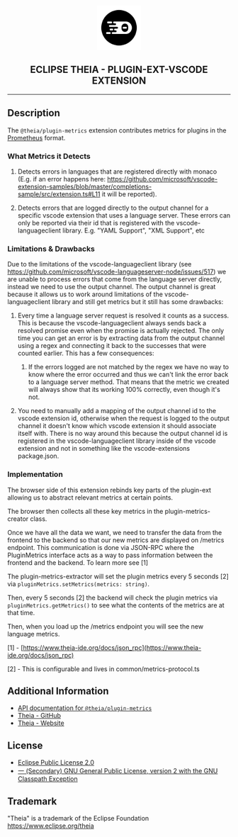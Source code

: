 <div align='center'>

<br />

<img src='https://raw.githubusercontent.com/eclipse-theia/theia/master/logo/theia.svg?sanitize=true' alt='theia-ext-logo' width='100px' />

<h2>ECLIPSE THEIA - PLUGIN-EXT-VSCODE EXTENSION</h2>

<hr />

</div>

## Description

The `@theia/plugin-metrics` extension contributes metrics for plugins in the [Prometheus](https://prometheus.io/) format.

### What Metrics it Detects

1. Detects errors in languages that are registered directly with monaco (E.g. if an error happens here: <https://github.com/microsoft/vscode-extension-samples/blob/master/completions-sample/src/extension.ts#L11> it will be reported).

2. Detects errors that are logged directly to the output channel for a specific vscode extension that uses a language server. These errors can only be reported via their id that is registered with the vscode-languageclient library. E.g. "YAML Support", "XML Support", etc

### Limitations & Drawbacks

Due to the limitations of the vscode-languageclient library (see <https://github.com/microsoft/vscode-languageserver-node/issues/517>) we are unable to process errors that come from the language server directly, instead we need to use the output channel. The output channel is great because it allows us to work around limitations of the vscode-languageclient library and still get metrics but it still has some drawbacks:

1. Every time a language server request is resolved it counts as a success. This is because the vscode-languageclient always sends back a resolved promise even when the promise is actually rejected. The only time you can get an error is by extracting data from the output channel using a regex and connecting it back to the successes that were counted earlier. This has a few consequences:
    1. If the errors logged are not matched by the regex we have no way to know where the error occurred and thus we can't link the error back to a language server method. That means that the metric we created will always show that its working 100% correctly, even though it's not.

2. You need to manually add a mapping of the output channel id to the vscode extension id, otherwise when the request is logged to the output channel it doesn't know which vscode extension it should associate itself with. There is no way around this because the output channel id is registered in the vscode-languageclient library inside of the vscode extension and not in something like the vscode-extensions package.json.

### Implementation

The browser side of this extension rebinds key parts of the plugin-ext allowing us to abstract relevant metrics at certain points.

The browser then collects all these key metrics in the plugin-metrics-creator class.

Once we have all the data we want, we need to transfer the data from the frontend to the backend so that our new metrics are displayed on /metrics endpoint. This communication is done via JSON-RPC where the PluginMetrics interface acts as a way to pass information between the frontend and the backend. To learn more see [1]

The plugin-metrics-extractor will set the plugin metrics every 5 seconds [2] via `pluginMetrics.setMetrics(metrics: string)`.

Then, every 5 seconds [2] the backend will check the plugin metrics via `pluginMetrics.getMetrics()` to see what the contents of the metrics are at that time.

Then, when you load up the /metrics endpoint you will see the new language metrics.

[1] - [https://www.theia-ide.org/docs/json_rpc](https://www.theia-ide.org/docs/json_rpc)

[2] - This is configurable and lives in common/metrics-protocol.ts

## Additional Information

- [API documentation for `@theia/plugin-metrics`](https://eclipse-theia.github.io/theia/docs/next/modules/plugin_metrics.html)
- [Theia - GitHub](https://github.com/eclipse-theia/theia)
- [Theia - Website](https://theia-ide.org/)

## License

- [Eclipse Public License 2.0](http://www.eclipse.org/legal/epl-2.0/)
- [一 (Secondary) GNU General Public License, version 2 with the GNU Classpath Exception](https://projects.eclipse.org/license/secondary-gpl-2.0-cp)

## Trademark

"Theia" is a trademark of the Eclipse Foundation
<https://www.eclipse.org/theia>
